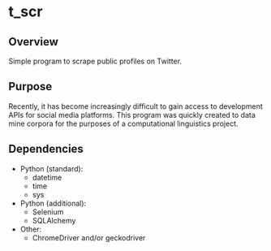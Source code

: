 # t_scr

## Overview
Simple program to scrape public profiles on Twitter.

## Purpose
Recently, it has become increasingly difficult to gain access to development APIs for social media platforms.  This program was quickly created to data mine corpora for the purposes of a computational linguistics project.

## Dependencies
* Python (standard):
  * datetime
  * time
  * sys
* Python (additional):
  * Selenium
  * SQLAlchemy
* Other:
  * ChromeDriver and/or geckodriver
